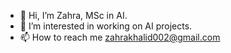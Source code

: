 - 👋 Hi, I’m Zahra, MSc in AI.
- 👀 I’m interested in working on AI projects.
- 📫 How to reach me zahrakhalid002@gmail.com

<!---
Zeekk1/Zeekk1 is a ✨ special ✨ repository because its `README.md` (this file) appears on your GitHub profile.
You can click the Preview link to take a look at your changes.
--->
